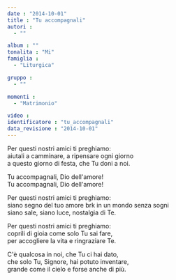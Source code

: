 ```yaml
---
date : "2014-10-01"
title : "Tu accompagnali"
autori : 
  - ""

album : ""
tonalita : "Mi"
famiglia : 
  - "Liturgica"

gruppo : 
  - ""

momenti : 
  - "Matrimonio"

video : 
identificatore : "tu_accompagnali"
data_revisione : "2014-10-01"
---
```

  
  
Per questi nostri amici ti preghiamo:  
aiutali a camminare, a ripensare ogni giorno  
a questo giorno di festa, che Tu doni a noi.  
  
  
Tu accompagnali, Dio  dell'amore!   
Tu accompagnali, Dio  dell'amore!   
  
  
Per questi nostri amici ti preghiamo:  
siano segno del tuo amore brk in un mondo senza sogni  
siano sale, siano luce, nostalgia di Te.   
  
  
Per questi nostri amici ti preghiamo:  
coprili di gioia come solo Tu sai fare,  
per accogliere la vita e ringraziare Te.   
  
  
C'è qualcosa in noi, che Tu ci hai dato,  
che solo Tu, Signore, hai potuto inventare,  
grande come il cielo e forse anche di più.   
  
